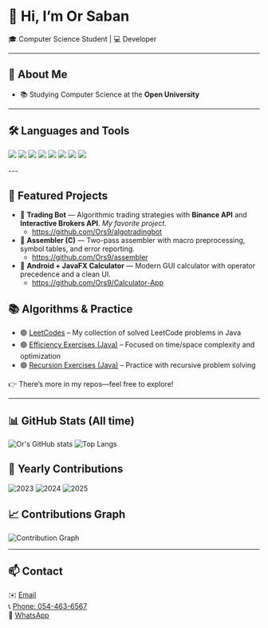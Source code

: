 # 👋 Hi, I’m Or Saban

🎓 Computer Science Student | 💻 Developer 

---

## 🚀 About Me
- 📚 Studying Computer Science at the **Open University**  
---

## 🛠️ Languages and Tools
<p align="left">
  <img src="https://img.shields.io/badge/Java-ED8B00?style=for-the-badge&logo=java&logoColor=white"/>
  <img src="https://img.shields.io/badge/C-00599C?style=for-the-badge&logo=c&logoColor=white"/>
  <img src="https://img.shields.io/badge/Git-F05032?style=for-the-badge&logo=git&logoColor=white"/>
  <img src="https://img.shields.io/badge/GitHub-181717?style=for-the-badge&logo=github&logoColor=white"/>
  <img src="https://img.shields.io/badge/Linux-FCC624?style=for-the-badge&logo=linux&logoColor=black"/>
  <img src="https://img.shields.io/badge/WSL-4D4D4D?style=for-the-badge&logo=windows-terminal&logoColor=white"/>
  <img src="https://img.shields.io/badge/VS%20Code-0078D4?style=for-the-badge&logo=visual-studio-code&logoColor=white"/>
  <img src="https://img.shields.io/badge/Eclipse-2C2255?style=for-the-badge&logo=eclipse&logoColor=white"/>
</p>
---

## 📌 Featured Projects

- 🔹 **Trading Bot** — Algorithmic trading strategies with **Binance API** and **Interactive Brokers API**. *My favorite project.*
  - https://github.com/Ors9/algotradingbot
- 🔹 **Assembler (C)** — Two-pass assembler with macro preprocessing, symbol tables, and error reporting.
  - https://github.com/Ors9/assembler
- 🔹 **Android + JavaFX Calculator** — Modern GUI calculator with operator precedence and a clean UI.
  - https://github.com/Ors9/Calculator-App
 
 ## 📚 Algorithms & Practice

- 🟢 [LeetCodes](https://github.com/Ors9/LeetCodes) – My collection of solved LeetCode problems in Java  
- 🟢 [Efficiency Exercises (Java)](https://github.com/Ors9/Effieciety-Excersices-java) – Focused on time/space complexity and optimization  
- 🟢 [Recursion Exercises (Java)](https://github.com/Ors9/Recursive---Excersices-Java-) – Practice with recursive problem solving


👉 There’s more in my repos—feel free to explore!

---

## 📊 GitHub Stats (All time)
![Or's GitHub stats](https://github-readme-stats.vercel.app/api?username=Ors9&show_icons=true&theme=tokyonight&count_private=true)
![Top Langs](https://github-readme-stats.vercel.app/api/top-langs/?username=Ors9&layout=compact&theme=tokyonight)

## 📆 Yearly Contributions
![2023](https://github-profile-summary-cards.vercel.app/api/cards/productive-time?username=Ors9&year=2023&theme=tokyonight)
![2024](https://github-profile-summary-cards.vercel.app/api/cards/productive-time?username=Ors9&year=2024&theme=tokyonight)
![2025](https://github-profile-summary-cards.vercel.app/api/cards/productive-time?username=Ors9&year=2025&theme=tokyonight)

## 📈 Contributions Graph
![Contribution Graph](https://github-profile-summary-cards.vercel.app/api/cards/profile-details?username=Ors9&theme=tokyonight)


---

## 📫 Contact
✉️ [Email](mailto:or8saban@gmail.com)  
📞 [Phone: 054-463-6567](tel:+972544636567)  
💬 [WhatsApp](https://wa.me/972544636567)
